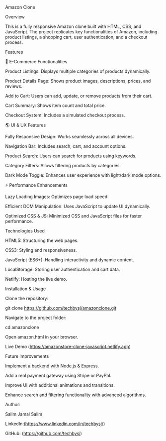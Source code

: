 Amazon Clone

Overview

This is a fully responsive Amazon clone built with HTML, CSS, and JavaScript. The project replicates key functionalities of Amazon, including product listings, a shopping cart, user authentication, and a checkout process.

Features

🛒 E-Commerce Functionalities

Product Listings: Displays multiple categories of products dynamically.

Product Details Page: Shows product images, descriptions, prices, and reviews.

Add to Cart: Users can add, update, or remove products from their cart.

Cart Summary: Shows item count and total price.

Checkout System: Includes a simulated checkout process.



🌎 UI & UX Features

Fully Responsive Design: Works seamlessly across all devices.

Navigation Bar: Includes search, cart, and account options.

Product Search: Users can search for products using keywords.

Category Filters: Allows filtering products by categories.

Dark Mode Toggle: Enhances user experience with light/dark mode options.

⚡ Performance Enhancements

Lazy Loading Images: Optimizes page load speed.

Efficient DOM Manipulation: Uses JavaScript to update UI dynamically.

Optimized CSS & JS: Minimized CSS and JavaScript files for faster performance.

Technologies Used

HTML5: Structuring the web pages.

CSS3: Styling and responsiveness.

JavaScript (ES6+): Handling interactivity and dynamic content.

LocalStorage: Storing user authentication and cart data.

Netlify: Hosting the live demo.

Installation & Usage

Clone the repository:

git clone https://github.com/techbysj/amazonclone.git

Navigate to the project folder:

cd amazonclone

Open amazon.html in your browser.

Live Demo
(https://amazonstore-clone-javascript.netlify.app)


Future Improvements

Implement a backend with Node.js & Express.

Add a real payment gateway using Stripe or PayPal.

Improve UI with additional animations and transitions.

Enhance search and filtering functionality with advanced algorithms.

Author:

Salim Jamal Salim

LinkedIn:(https://www.linkedin.com/in/techbysj/)

GitHub: (https://github.com/techbysj)
